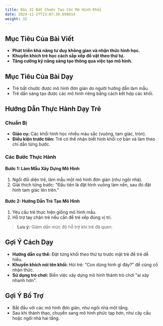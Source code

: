 ```yaml
---
title: Bài 32 Bắt Chước Tạo Các Mô Hình Khối
date: 2024-11-27T23:07:39.698614
weight: 32
---
```


## Mục Tiêu Của Bài Viết
- **Phát triển khả năng tư duy không gian và nhận thức hình học.**
- **Khuyến khích trẻ học cách sắp xếp đồ vật theo thứ tự.**
- **Tăng cường kỹ năng sáng tạo thông qua việc tạo mô hình.**

## Mục Tiêu Của Bài Dạy
- Trẻ bắt chước được mô hình đơn giản do người hướng dẫn làm mẫu.
- Trẻ dần sáng tạo được các mô hình riêng bằng cách kết hợp các khối.

## Hướng Dẫn Thực Hành Dạy Trẻ

### Chuẩn Bị
- **Giáo cụ:** Các khối hình học nhiều màu sắc (vuông, tam giác, tròn).
- **Điều kiện trước tiên:** Trẻ có thể nhận biết hình khối cơ bản và làm theo chỉ dẫn từng bước.

### Các Bước Thực Hành
#### Bước 1: Làm Mẫu Xây Dựng Mô Hình
1. Ngồi đối diện trẻ, làm mẫu một mô hình đơn giản (như ngôi nhà).
2. Giải thích từng bước: "Đầu tiên là đặt hình vuông làm nền, sau đó đặt hình tam giác lên trên."

#### Bước 2: Hướng Dẫn Trẻ Tạo Mô Hình
1. Yêu cầu trẻ thực hiện giống mô hình mẫu.
2. Hỗ trợ tay chân trẻ nếu cần để trẻ xếp đúng vị trí.

> **Lưu ý:** Giảm dần mức độ hỗ trợ khi trẻ đã quen.

## Gợi Ý Cách Dạy
- **Hướng dẫn cụ thể:** Đặt từng khối theo thứ tự trước mặt trẻ để trẻ dễ hiểu.
- **Khuyến khích nói tên khối:** Hỏi trẻ: "Con dùng hình gì đây?" để củng cố nhận thức.
- **Sử dụng trò chơi:** Biến việc xây dựng mô hình thành trò chơi "ai xây nhanh hơn".

## Gợi Ý Bổ Trợ
- Bắt đầu với các mô hình đơn giản, như ngôi nhà một tầng.
- Sau khi thành thạo, chuyển sang mô hình phức tạp hơn, như cây cầu hoặc ngôi nhà hai tầng.

